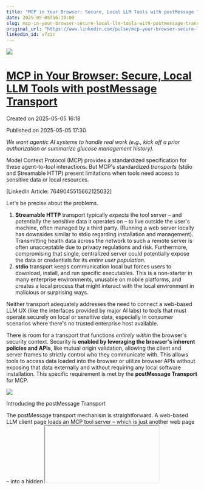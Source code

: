 ```yaml
---
title: "MCP in Your Browser: Secure, Local LLM Tools with postMessage Transport"
date: 2025-05-05T16:18:00
slug: mcp-in-your-browser-secure-local-llm-tools-with-postmessage-transport
original_url: "https://www.linkedin.com/pulse/mcp-your-browser-secure-local-llm-tools-postmessage-josh-mandel-md-v7zic"
linkedin_id: v7zic
---
```

![](https://media.licdn.com/mediaD5612AQFhzDMQ-vcDYg)

[MCP in Your Browser: Secure, Local LLM Tools with postMessage Transport](/posts/mcp-in-your-browser-secure-local-llm-tools-with-postmessage-transport)
=======================================================================================================================================================

Created on 2025-05-05 16:18

Published on 2025-05-05 17:30

*We want agentic AI systems to handle real work (e.g., kick off a prior authorization or summarize glucose management history).*

Model Context Protocol (MCP) provides a standardized specification for these agent-to-tool interactions. But MCP's standardized *transports* (stdio and Streamable HTTP) present limitations when tools need access to sensitive data or local resources.

[LinkedIn Article: 7649045515662125032]

Let's be precise about the problems.

1. **Streamable HTTP** transport typically *expects* the tool server – and potentially the sensitive data it operates on – to live outside the user's machine, often managed by a third party. (Running a web server locally has downsides similar to stdio regarding installation and management). Transmitting health data across the network to such a remote server is often unacceptable due to privacy regulations and risk. Furthermore, compromising that single, centralized server could potentially expose the data or credentials for its *entire user population*.
2. **stdio** transport keeps communication local but forces users to download, install, and run specific executables. This is a non-starter in many enterprise environments, unusable on mobile platforms, and creates a local process that might interact with the local environment in malicious or surprising ways.

Neither transport adequately addresses the need to connect a web-based LLM UX (like the interfaces provided by major AI labs) to tools that must operate securely on local or sensitive data, especially in consumer scenarios where there's no trusted enterprise host available.

There is room for a transport that functions *entirely within* the browser's security context. Security is **enabled by leveraging the browser's inherent policies and APIs**, like mutual origin validation, allowing the client and server frames to strictly control who they communicate with. This allows tools to access data loaded into the browser or utilize browser APIs without exposing that data externally and without requiring any local software installation. This specific requirement is met by the **postMessage Transport** for MCP.

![](https://media.licdn.com/dms/image/v2/D5612AQEuuuB_oOMnrw/article-inline_image-shrink_1500_2232/B56ZahP7czHUAY-/0/1746462034491?e=1756944000&v=beta&t=t63jpPApu9CLHRxRwSliyzFBd1y9t-HQlHhBmqa92lI)

Introducing the postMessage Transport

The postMessage transport mechanism is straightforward. A web-based LLM client page loads an MCP tool server – which is just another web page – into a hidden <iframe>. Communication between the client page and the server iframe occurs directly using the browser's standard window.postMessage API, respecting the security policies enforced by the browser.

This browser-native approach offers distinct technical advantages, particularly strong for consumer applications or scenarios without a trusted enterprise API host:

* **Data Confinement:** Sensitive data loaded into the server iframe (e.g., FHIR resources fetched via SMART on FHIR) **remains within the browser sandbox**. It is not transmitted over the network to the tool server for processing, fundamentally improving privacy for applications like patient data analysis.
* **Zero Installation:** The tool "server" consists solely of web assets: HTML, JavaScript, CSS, potentially WebAssembly (WASM). My demonstration server runs entirely from **static files hosted on GitHub Pages**. Providing users with static tool applications they can run locally within their browser sandbox is a viable and secure deployment model.
* **Direct Browser API Access:** The server iframe can directly and securely utilize powerful web platform APIs, gated by standard browser permissions. This includes IndexedDB for structured local storage, WASM for high-performance local computation, the File System Access API for operating on user-selected local files, or even Web Bluetooth / Web USB for interacting with connected hardware.
* **Reduced Credential Risk:** Compared to remote servers or broadly permissioned local processes, the postMessage tool server often has a reduced need to store persistent, high-privilege credentials. It might receive data directly via user interaction or use ephemeral tokens, limiting the potential impact if the tool server's logic itself were somehow compromised.

### Demo: Real EHR Data Analysis, Entirely In-Browser

To demonstrate this isn't just theoretical, I've recorded a short video [Link to Video Here] showing the postMessage transport used with the standard MCP Inspector tool.

In the [demo](https://youtu.be/_VuMRotKbV8):

1. The MCP Inspector connects via postMessage transport to my static tool server on GitHub Pages.
2. The server iframe initiates a SMART on FHIR launch. I authenticate against my provider's MyChart portal and authorize data access.
3. The requested FHIR data is fetched *directly into the browser*, where the server iframe uses IndexedDB to store the complete dataset locally.
4. Data delivery is confirmed back to the client via postMessage.
5. The Inspector then uses standard MCP tools/call requests via postMessage to invoke tools like grep (searching FHIR resources + notes) provided by the iframe server.

All analysis occurs locally, sandboxed, demonstrating secure processing of actual health data without it leaving the browser and without any required installation.

### Beyond EHR: Diverse Use Cases for Browser-Native Tools

The utility extends beyond healthcare data. Consider an LLM agent using a postMessage tool server to:

* Summarize content from local files selected by the user via the File System Access API.
* Perform complex image manipulations or run physics simulations using WASM modules loaded in the iframe.
* Read data from or send commands to a connected Bluetooth Low Energy device via the Web Bluetooth API.
* Act as a temporary, secure "scratchpad" for analyzing code snippets or log data pasted or loaded into the iframe.

### Security Considerations: Leveraging the Sandbox

Building securely with this transport means working *with* the browser's security model:

* **Leverage Browser Mechanisms:** Use strict origin validation (event.origin checks) and consider the iframe sandbox attribute to enforce the principle of least privilege between the client and the tool server frames.
* **Respect User Consent:** Access to powerful browser APIs (files, devices, etc.) relies on explicit user permission granted via standard browser prompts to the tool server's origin.
* **Tool Logic Matters:** Remember, a secure transport doesn't fix insecure application logic within the tool itself.

### Call to Action: Let's Build Browser-Native AI Connections!

The postMessage transport enables compelling new workflows. Imagine web-based LLM interfaces like claude.ai, chat.openai.com, or custom enterprise portals securely interacting with tools that operate on local data or leverage specific browser capabilities, all without installations or sending sensitive data off-device.

This is technically feasible *now*. The prototype, built with standard web technologies, demonstrates this. Adding client-side support for the postMessage transport to existing web-based LLM platforms does not require fundamental backend infrastructure changes.

I invite developers and platform providers to explore this:

* Watch the demonstration video: <https://youtu.be/_VuMRotKbV8>
* Review and comment on the [postMessage Transport Proposal](https://github.com/modelcontextprotocol/modelcontextprotocol/issues/457)
* Examine the prototype code ([client transport](https://github.com/jmandel/health-record-mcp/blob/main/src/IntraBrowserTransport.ts#L97), [server example](https://github.com/jmandel/health-record-mcp/blob/main/intrabrowser/public/ehr-mcp/index.tsx)):
* ***Experiment*** using the MCP Inspector tool to connect to postMessage servers.

What specific use cases does this unlock for your applications? How can we collectively encourage the major LLM platforms to support this transport? Let's discuss the technical merits and possibilities in the comments.